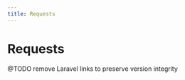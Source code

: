 ```yaml
---
title: Requests
---
```


# Requests

<div class="documentation__toc"></div>

@TODO remove Laravel links to preserve version integrity
